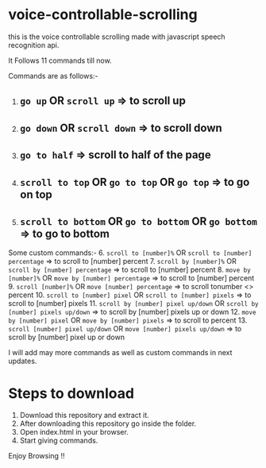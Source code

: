 # voice-controllable-scrolling
this is the voice controllable scrolling made with javascript speech recognition api.

It Follows 11 commands till now.

Commands are as follows:-

1. ## `go up` OR `scroll up` => to scroll up
2. ## `go down` OR `scroll down` => to scroll down
3. ## `go to half` => scroll to half of the page
4. ## `scroll to top` OR `go to top` OR `go top` => to go on top
5. ## `scroll to bottom` OR `go to bottom` OR `go bottom` => to go to bottom

Some custom commands:-
6. `scroll to [number]%` OR `scroll to [number] percentage` => to scroll to [number] percent
7. `scroll by [number]%` OR `scroll by [number] percentage` => to scroll to [number] percent
8. `move by [number]%` OR `move by [number] percentage` => to scroll to [number] percent
9. `scroll [number]%` OR `move [number] percentage` => to scroll tonumber <> percent
10. `scroll to [number] pixel` OR `scroll to [number] pixels` => to scroll to [number] pixels
11. `scroll by [number] pixel up/down` OR `scroll by [number] pixels up/down` => to scroll by [number] pixels up or down
12. `move by [number] pixel` OR `move by [number] pixels` => to scroll to percent
13. `scroll [number] pixel up/down` OR `move [number] pixels up/down` => to scroll by [number] pixel up or down


I will add may more commands as well as custom commands in next updates.


# Steps to download

1. Download this repository and extract it.
2. After downloading this repository go inside the folder.
3. Open index.html in your browser.
4. Start giving commands.

Enjoy Browsing !!


